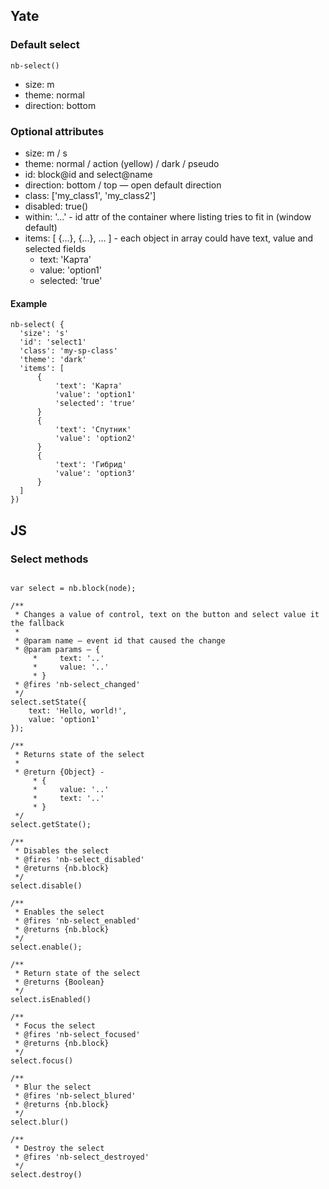 ## Yate
### Default select

    nb-select()

* size: m
* theme: normal
* direction: bottom

### Optional attributes
* size: m / s
* theme: normal / action (yellow) / dark / pseudo
* id: block@id and select@name
* direction: bottom / top — open default direction
* class: ['my_class1', 'my_class2']
* disabled: true()
* within: '...' - id attr of the container where listing tries to fit in (window default)
* items: [ {...}, {...}, ... ] - each object in array could have text, value and selected fields
    * text: 'Карта'
    * value: 'option1'
    * selected: 'true'

#### Example

```
nb-select( {
  'size': 's'
  'id': 'select1'
  'class': 'my-sp-class'
  'theme': 'dark'
  'items': [
      {
          'text': 'Карта'
          'value': 'option1'
          'selected': 'true'
      }
      {
          'text': 'Спутник'
          'value': 'option2'
      }
      {
          'text': 'Гибрид'
          'value': 'option3'
      }
  ]
})
```

## JS

### Select methods

```

var select = nb.block(node);

/**
 * Changes a value of control, text on the button and select value it the fallback
 *
 * @param name — event id that caused the change
 * @param params — {
     *     text: '..'
     *     value: '..'
     * }
 * @fires 'nb-select_changed'
 */
select.setState({
    text: 'Hello, world!',
    value: 'option1'
});

/**
 * Returns state of the select
 *
 * @return {Object} -
     * {
     *     value: '..'
     *     text: '..'
     * }
 */
select.getState();

/**
 * Disables the select
 * @fires 'nb-select_disabled'
 * @returns {nb.block}
 */
select.disable()

/**
 * Enables the select
 * @fires 'nb-select_enabled'
 * @returns {nb.block}
 */
select.enable();

/**
 * Return state of the select
 * @returns {Boolean}
 */
select.isEnabled()

/**
 * Focus the select
 * @fires 'nb-select_focused'
 * @returns {nb.block}
 */
select.focus()

/**
 * Blur the select
 * @fires 'nb-select_blured'
 * @returns {nb.block}
 */
select.blur()

/**
 * Destroy the select
 * @fires 'nb-select_destroyed'
 */
select.destroy()


```
